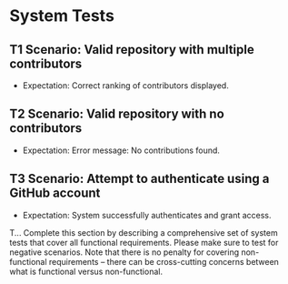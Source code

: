 # System Tests

## T1 Scenario: Valid repository with multiple contributors
- Expectation: Correct ranking of contributors displayed.
## T2 Scenario: Valid repository with no contributors
- Expectation: Error message: No contributions found.
## T3 Scenario: Attempt to authenticate using a GitHub account
- Expectation: System successfully authenticates and grant access.


T... Complete this section by describing a comprehensive set of system tests that cover all functional
requirements. Please make sure to test for negative scenarios. Note that there is no penalty for
covering non-functional requirements – there can be cross-cutting concerns between what is
functional versus non-functional.

